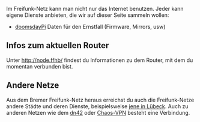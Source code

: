 Im Freifunk-Netz kann man nicht nur das Internet benutzen. Jeder kann eigene Dienste anbieten, die wir auf dieser Seite sammeln wollen:

* [doomsdayPi](http://10.196.2.102/) Daten für den Ernstfall (Firmware, Mirrors, usw)

## Infos zum aktuellen Router
Unter http://node.ffhb/ findest du Informationen zu dem Router, mit dem du momentan verbunden bist.

## Andere Netze
Aus dem Bremer Freifunk-Netz heraus erreichst du auch die Freifunk-Netze andere Städte und deren Dienste, beispielsweise [jene in Lübeck](http://luebeck.freifunk.net/wiki/Freifunk-verwenden). Auch zu anderen Netzen wie dem [dn42](http://dn42.net) oder [Chaos-VPN](http://wiki.hamburg.ccc.de/index.php/ChaosVPN) besteht eine Verbindung.